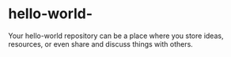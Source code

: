 # hello-world-
Your hello-world repository can be a place where you store ideas, resources, or even share and discuss things with others.
